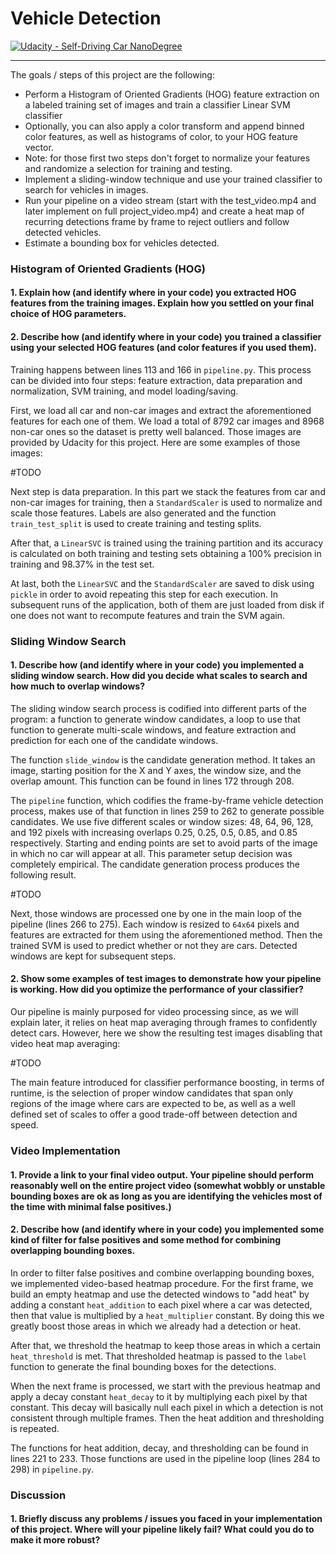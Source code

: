 # Vehicle Detection
[![Udacity - Self-Driving Car NanoDegree](https://s3.amazonaws.com/udacity-sdc/github/shield-carnd.svg)](http://www.udacity.com/drive)

---

The goals / steps of this project are the following:

* Perform a Histogram of Oriented Gradients (HOG) feature extraction on a labeled training set of images and train a classifier Linear SVM classifier
* Optionally, you can also apply a color transform and append binned color features, as well as histograms of color, to your HOG feature vector. 
* Note: for those first two steps don't forget to normalize your features and randomize a selection for training and testing.
* Implement a sliding-window technique and use your trained classifier to search for vehicles in images.
* Run your pipeline on a video stream (start with the test_video.mp4 and later implement on full project_video.mp4) and create a heat map of recurring detections frame by frame to reject outliers and follow detected vehicles.
* Estimate a bounding box for vehicles detected.

### Histogram of Oriented Gradients (HOG)

#### 1. Explain how (and identify where in your code) you extracted HOG features from the training images. Explain how you settled on your final choice of HOG parameters.

#### 2. Describe how (and identify where in your code) you trained a classifier using your selected HOG features (and color features if you used them).

Training happens between lines 113 and 166 in `pipeline.py`. This process can be divided into four steps: feature extraction, data preparation and normalization, SVM training, and model loading/saving.

First, we load all car and non-car images and extract the aforementioned features for each one of them. We load a total of 8792 car images and 8968 non-car ones so the dataset is pretty well balanced. Those images are provided by Udacity for this project. Here are some examples of those images:

#TODO

Next step is data preparation. In this part we stack the features from car and non-car images for training, then a `StandardScaler` is used to normalize and scale those features. Labels are also generated and the function `train_test_split` is used to create training and testing splits.

After that, a `LinearSVC` is trained using the training partition and its accuracy is calculated on both training and testing sets obtaining a 100% precision in training and 98.37% in the test set.

At last, both the `LinearSVC` and the `StandardScaler` are saved to disk using `pickle` in order to avoid repeating this step for each execution. In subsequent runs of the application, both of them are just loaded from disk if one does not want to recompute features and train the SVM again.


### Sliding Window Search

#### 1. Describe how (and identify where in your code) you implemented a sliding window search. How did you decide what scales to search and how much to overlap windows?

The sliding window search process is codified into different parts of the program: a function to generate window candidates, a loop to use that function to generate multi-scale windows, and feature extraction and prediction for each one of the candidate windows.

The function `slide_window` is the candidate generation method. It takes an image, starting position for the X and Y axes, the window size, and the overlap amount. This function can be found in lines 172 through 208.

The `pipeline` function, which codifies the frame-by-frame vehicle detection process, makes use of that function in lines 259 to 262 to generate possible candidates. We use five different scales or window sizes: 48, 64, 96, 128, and 192 pixels with increasing overlaps 0.25, 0.25, 0.5, 0.85, and 0.85 respectively. Starting and ending points are set to avoid parts of the image in which no car will appear at all. This parameter setup decision was completely empirical. The candidate generation process produces the following result.

#TODO

Next, those windows are processed one by one in the main loop of the pipeline (lines 266 to 275). Each window is resized to `64x64` pixels and features are extracted for them using the aforementioned method. Then the trained SVM is used to predict whether or not they are cars. Detected windows are kept for subsequent steps.

#### 2. Show some examples of test images to demonstrate how your pipeline is working. How did you optimize the performance of your classifier?

Our pipeline is mainly purposed for video processing since, as we will explain later, it relies on heat map averaging through frames to confidently detect cars. However, here we show the resulting test images disabling that video heat map averaging:

#TODO

The main feature introduced for classifier performance boosting, in terms of runtime, is the selection of proper window candidates that span only regions of the image where cars are expected to be, as well as a well defined set of scales to offer a good trade-off between detection and speed.

### Video Implementation

#### 1. Provide a link to your final video output. Your pipeline should perform reasonably well on the entire project video (somewhat wobbly or unstable bounding boxes are ok as long as you are identifying the vehicles most of the time with minimal false positives.)

#### 2. Describe how (and identify where in your code) you implemented some kind of filter for false positives and some method for combining overlapping bounding boxes.

In order to filter false positives and combine overlapping bounding boxes, we implemented video-based heatmap procedure. For the first frame, we build an empty heatmap and use the detected windows to "add heat" by adding a constant `heat_addition` to each pixel where a car was detected, then that value is multiplied by a `heat_multiplier` constant. By doing this we greatly boost those areas in which we already had a detection or heat.

After that, we threshold the heatmap to keep those areas in which a certain `heat_threshold` is met. That thresholded heatmap is passed to the `label` function to generate the final bounding boxes for the detections.

When the next frame is processed, we start with the previous heatmap and apply a decay constant `heat_decay` to it by multiplying each pixel by that constant. This decay will basically null each pixel in which a detection is not consistent through multiple frames. Then the heat addition and thresholding is repeated.

The functions for heat addition, decay, and thresholding can be found in lines 221 to 233. Those functions are used in the pipeline loop (lines 284 to 298) in `pipeline.py`.

### Discussion

#### 1. Briefly discuss any problems / issues you faced in your implementation of this project. Where will your pipeline likely fail? What could you do to make it more robust?

